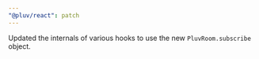 ```yaml
---
"@pluv/react": patch
---
```


Updated the internals of various hooks to use the new `PluvRoom.subscribe` object.
